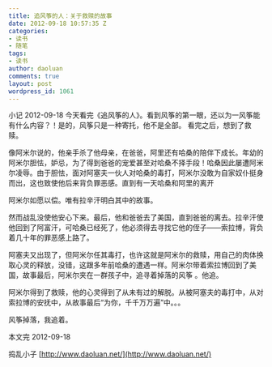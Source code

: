 ```yaml
---
title: 追风筝的人：关于救赎的故事
date: 2012-09-18 10:57:35 Z
categories:
- 读书
- 随笔
tags:
- 读书
author: daoluan
comments: true
layout: post
wordpress_id: 1061
---
```


小记
2012-09-18 今天看完《追风筝的人》。看到风筝的第一眼，还以为一风筝能有什么内容？！是的，风筝只是一种寄托，他不是全部。
看完之后，想到了救赎。

像阿米尔说的，他亲手杀了他母亲，在爸爸，阿里还有哈桑的陪伴下成长。年幼的阿米尔胆怯，妒忌，为了得到爸爸的宠爱甚至对哈桑不择手段！哈桑因此屡遭阿米尔凌辱。由于胆怯，面对阿塞夫一伙人对哈桑的毒打，阿米尔没敢为自家奴仆挺身而出，这也致使他后来背负罪恶感。直到有一天哈桑和阿里的离开

<!-- more -->

阿米尔如愿以偿。唯有拉辛汗明白其中的故事。

然而战乱没使他安心下来。最后，他和爸爸去了美国，直到爸爸的离去。拉辛汗使他回到了阿富汗，可哈桑已经死了，他必须得去寻找它他的侄子——索拉博，背负着几十年的罪恶感上路了。

阿塞夫又出现了，但阿米尔任其毒打，也许这就是阿米尔的救赎，用自己的肉体换取心灵的释放，没错，这跟多年前哈桑的遭遇一样。阿米尔带着索拉博回到了美国，故事最后，阿米尔夹在一群孩子中，追寻着掉落的风筝
。他追。

阿米尔得到了救赎，他的心灵得到了从未有过的解脱。从被阿塞夫的毒打中，从对索拉博的安抚中，从故事最后“为你，千千万万遍”中。。。

风筝掉落，我追着。

本文完 2012-09-18

捣乱小子 [http://www.daoluan.net/](http://www.daoluan.net/)
